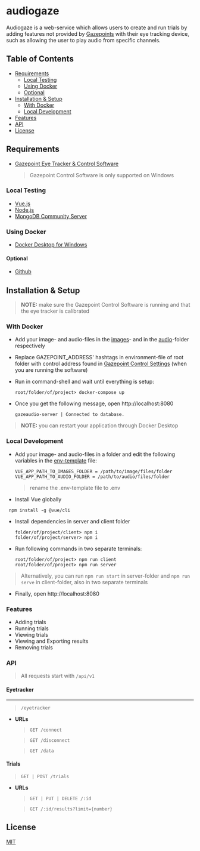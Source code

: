 # audiogaze

Audiogaze is a web-service which allows users to create and run trials by adding features not provided by [Gazepoints](https://www.gazept.com/) with their eye tracking device, such as allowing the user to play audio from specific channels.

## Table of Contents

- [Requirements](#requirements)
  - [Local Testing](#local-testing)
  - [Using Docker](#using-docker)
  - [Optional](#optional)
- [Installation & Setup](#installation-&-setup)
  - [With Docker](#with-docker)
  - [Local Development](#local-development)
- [Features](#features)
- [API](#api)
- [License](#license)

## Requirements

- [Gazepoint Eye Tracker & Control Software](https://www.gazept.com/downloads/)
  > Gazepoint Control Software is only supported on Windows

### Local Testing

- [Vue.js](https://vuejs.org/)
- [Node.js](https://nodejs.org/en/download/)
- [MongoDB Community Server](https://www.mongodb.com/try/download/community?tck=docs_server)

### Using Docker

- [Docker Desktop for Windows](https://docs.docker.com/docker-for-windows/install/)

#### Optional

- [Github](https://git-scm.com/download/win)

## Installation & Setup

> **NOTE:** make sure the Gazepoint Control Software is running and that the eye tracker is calibrated

### With Docker

- Add your image- and audio-files in the [images](client/src/assets/images/README.md)- and in the [audio](client/src/assets/audio/README.md)-folder respectively
- Replace GAZEPOINT_ADDRESS' hashtags in environment-file of root folder with control address found in [Gazepoint Control Settings](assets/GazepointControlSettings.png) (when you are running the software)
- Run in command-shell and wait until everything is setup:

  ```console
  root/folder/of/project> docker-compose up
  ```

- Once you get the following message,
  open http://localhost:8080
  ```
  gazeaudio-server | Connected to database.
  ```

> **NOTE:** you can restart your application through Docker Desktop

### Local Development

- Add your image- and audio-files in a folder and edit the following variables in the [env-template](client/.env-template) file:

  ```
  VUE_APP_PATH_TO_IMAGES_FOLDER = /path/to/image/files/folder
  VUE_APP_PATH_TO_AUDIO_FOLDER = /path/to/audio/files/folder
  ```

  > rename the .env-template file to .env

- Install Vue globally

```console
 npm install -g @vue/cli
```

- Install dependencies in server and client folder

  ```console
  folder/of/project/client> npm i
  folder/of/project/server> npm i
  ```

- Run following commands in two separate terminals:

  ```console
  root/folder/of/project> npm run client
  root/folder/of/project> npm run server
  ```

> Alternatively, you can run `npm run start` in server-folder and `npm run serve` in client-folder, also in two separate terminals

- Finally, open http://localhost:8080

### Features

- Adding trials
- Running trials
- Viewing trials
- Viewing and Exporting results
- Removing trials

### API

> All requests start with `/api/v1`

#### Eyetracker

---

> `/eyetracker`

- **URLs**

  > `GET /connect`

  > `GET /disconnect`

  > `GET /data`

#### Trials

> `GET | POST /trials`

- **URLs**

  > `GET | PUT | DELETE /:id`

  > `GET /:id/results?limit={number}`

## License

[MIT](LICENSE)
